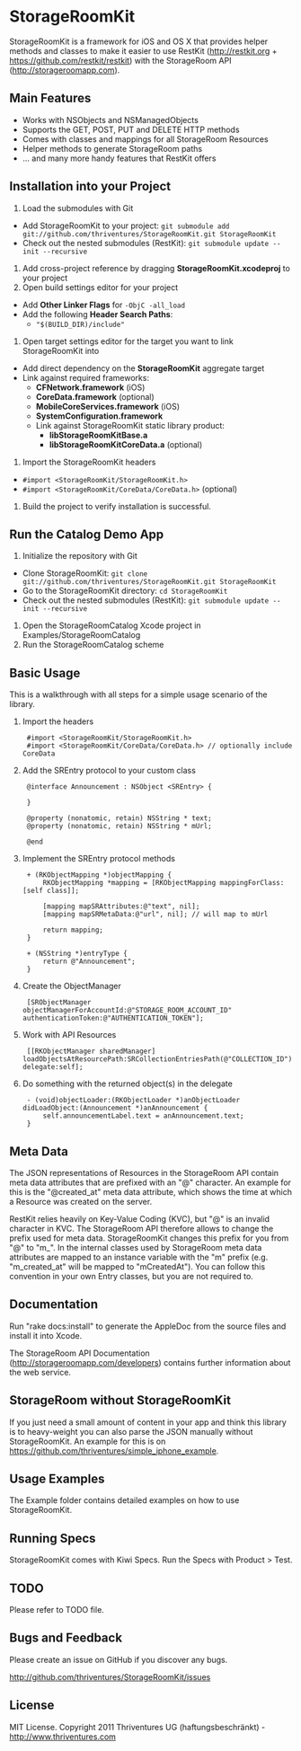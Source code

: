 StorageRoomKit
==============================

StorageRoomKit is a framework for iOS and OS X that provides helper methods and classes to make it easier to use RestKit (http://restkit.org + https://github.com/restkit/restkit) with the StorageRoom API (http://storageroomapp.com).


Main Features
------------------------------

* Works with NSObjects and NSManagedObjects
* Supports the GET, POST, PUT and DELETE HTTP methods
* Comes with classes and mappings for all StorageRoom Resources
* Helper methods to generate StorageRoom paths
* ... and many more handy features that RestKit offers


Installation into your Project
------------------------------

1. Load the submodules with Git
  * Add StorageRoomKit to your project: `git submodule add git://github.com/thriventures/StorageRoomKit.git StorageRoomKit`
  * Check out the nested submodules (RestKit): `git submodule update --init --recursive`
1. Add cross-project reference by dragging **StorageRoomKit.xcodeproj** to your project
1. Open build settings editor for your project
  * Add **Other Linker Flags** for `-ObjC -all_load`
  * Add the following **Header Search Paths**:
    * `"$(BUILD_DIR)/include"`
1. Open target settings editor for the target you want to link StorageRoomKit into
  * Add direct dependency on the **StorageRoomKit** aggregate target
  * Link against required frameworks:
    * **CFNetwork.framework** (iOS)
    * **CoreData.framework** (optional)
    * **MobileCoreServices.framework** (iOS)
    * **SystemConfiguration.framework**
    * Link against StorageRoomKit static library product:
      * **libStorageRoomKitBase.a**
      * **libStorageRoomKitCoreData.a** (optional)
1. Import the StorageRoomKit headers
  * `#import <StorageRoomKit/StorageRoomKit.h>`
  * `#import <StorageRoomKit/CoreData/CoreData.h>` (optional)
1. Build the project to verify installation is successful.


Run the Catalog Demo App
------------------------------

1. Initialize the repository with Git
  * Clone StorageRoomKit: `git clone git://github.com/thriventures/StorageRoomKit.git StorageRoomKit`
  * Go to the StorageRoomKit directory: `cd StorageRoomKit`
  * Check out the nested submodules (RestKit): `git submodule update --init --recursive`
1. Open the StorageRoomCatalog Xcode project in Examples/StorageRoomCatalog
1. Run the StorageRoomCatalog scheme


Basic Usage
------------------------------


This is a walkthrough with all steps for a simple usage scenario of the library.

1. Import the headers

        #import <StorageRoomKit/StorageRoomKit.h>
        #import <StorageRoomKit/CoreData/CoreData.h> // optionally include CoreData

1. Add the SREntry protocol to your custom class

        @interface Announcement : NSObject <SREntry> {

        }

        @property (nonatomic, retain) NSString * text;
        @property (nonatomic, retain) NSString * mUrl;

        @end

1. Implement the SREntry protocol methods

        + (RKObjectMapping *)objectMapping {
            RKObjectMapping *mapping = [RKObjectMapping mappingForClass:[self class]];

            [mapping mapSRAttributes:@"text", nil];
            [mapping mapSRMetaData:@"url", nil]; // will map to mUrl

            return mapping;
        }

        + (NSString *)entryType {
            return @"Announcement";
        }

1. Create the ObjectManager

        [SRObjectManager objectManagerForAccountId:@"STORAGE_ROOM_ACCOUNT_ID" authenticationToken:@"AUTHENTICATION_TOKEN"];

1. Work with API Resources

        [[RKObjectManager sharedManager] loadObjectsAtResourcePath:SRCollectionEntriesPath(@"COLLECTION_ID") delegate:self];    

1. Do something with the returned object(s) in the delegate

        - (void)objectLoader:(RKObjectLoader *)anObjectLoader didLoadObject:(Announcement *)anAnnouncement {
            self.announcementLabel.text = anAnnouncement.text;
        }


Meta Data
------------------------------

The JSON representations of Resources in the StorageRoom API contain meta data attributes that are prefixed with an "@" character. An example for this is the 
"@created_at" meta data attribute, which shows the time at which a Resource was created on the server.

RestKit relies heavily on Key-Value Coding (KVC), but "@" is an invalid character in KVC. The StorageRoom API therefore allows to change the prefix used for 
meta data. StorageRoomKit changes this prefix for you from "@" to "m_". In the internal classes used by StorageRoom meta data attributes are mapped to an
instance variable with the "m" prefix (e.g. "m_created_at" will be mapped to "mCreatedAt"). You can follow this convention in your own Entry classes,
but you are not required to.


Documentation
------------------------------

Run "rake docs:install" to generate the AppleDoc from the source files and install it into Xcode.

The StorageRoom API Documentation (http://storageroomapp.com/developers) contains further information about the web service.


StorageRoom without StorageRoomKit
------------------------------

If you just need a small amount of content in your app and think this library is to heavy-weight you can also parse the JSON manually without StorageRoomKit. An example for this is on https://github.com/thriventures/simple_iphone_example.


Usage Examples
------------------------------

The Example folder contains detailed examples on how to use StorageRoomKit.

Running Specs
------------------------------

StorageRoomKit comes with Kiwi Specs. Run the Specs with Product > Test.


TODO
------------------------------

Please refer to TODO file.


Bugs and Feedback
------------------------------

Please create an issue on GitHub if you discover any bugs.

http://github.com/thriventures/StorageRoomKit/issues

License
------------------------------

MIT License. Copyright 2011 Thriventures UG (haftungsbeschränkt) - http://www.thriventures.com
